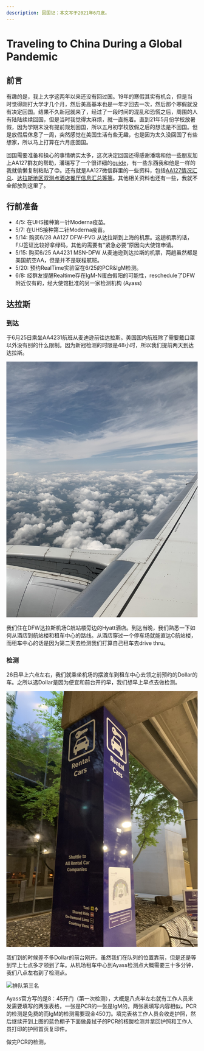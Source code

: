 ```yaml
---
description: 回国记：本文写于2021年6月底。
---
```


# Traveling to China During a Global Pandemic

## 前言

有趣的是，我上大学这两年以来还没有回过国。19年的寒假其实有机会，但是当时觉得刚打大学才几个月，然后美高基本也是一年才回去一次，然后那个寒假就没有决定回国。结果不久新冠就来了，经过了一段时间的混乱和恐慌之后，周围的人有陆陆续续回国，但是当时我觉得太麻烦，就一直拖着。直到21年5月份学校放暑假，因为学期末没有提前规划回国，所以五月初学校放假之后的想法是不回国。但是放假后休息了一周，突然感觉在美国生活有些无趣，也是因为太久没回国了有些想家，所以马上打算在六月底回国。

回国需要准备和操心的事情确实太多，这次决定回国还得感谢潘瑞和他一些朋友加上AA127群友的帮助，潘瑞写了一个很详细的[guide](https://ruipeterpan.gitbook.io/paper-reading-notes/blog/blog-index/aa127-hui-guo-ji)，有一些东西我和他是一样的我就偷懒复制粘贴了😊。还有就是AA127微信群里的一些资料，包括[AA127情况汇总](https://docs.google.com/document/d/1-m6GvE3ZDos4Mtm27KZhwPAYH0CTZme-Jh3zi_Cygwk/edit)、[达拉斯地区双测点酒店餐厅信息汇总等等](https://docs.qq.com/doc/DSHpwV0NDYkdZSVFT)。其他相关资料也还有一些，我就不全部放到这里了。

## 行前准备

* 4/5: 在UHS接种第一针Moderna疫苗。
* 5/7: 在UHS接种第二针Moderna疫苗。
* 5/14: 购买6/28 AA127 DFW-PVG 从达拉斯到上海的机票。这趟机票的话，F/J签证比较好拿绿码，其他的需要有“紧急必要“原因向大使馆申请。
* 5/15: 购买6/25 AA4231 MSN-DFW 从麦迪逊到达拉斯的机票，两趟虽然都是美国航空AA，但是并不是联程航班。
* 5/20: 预约RealTime实验室在6/25的PCR&IgM检测。
* 6/8: 经群友提醒Realtime存在IgM-N蛋白假阳的可能性，reschedule了DFW附近仅有的，经大使馆批准的另一家检测机构 \(Ayass\)

## 达拉斯

### 到达

于6月25日乘坐AA4231航班从麦迪逊前往达拉斯。美国国内航班除了需要戴口罩以外没有别的什么限制。因为新冠检测的时限是48小时，所以我们提前两天到达达拉斯。

![AA4231&#x4ECE;&#x9EA6;&#x8FEA;&#x900A;&#x5230;&#x8FBE;&#x62C9;&#x65AF;](../.gitbook/assets/1.jpg)

我们住在DFW达拉斯机场C航站楼旁边的Hyatt酒店。到达当晚，我们熟悉一下如何从酒店到航站楼和租车中心的路线。从酒店穿过一个停车场就能直达C航站楼，而租车中心的话是因为第二天去检测我们打算自己租车去drive thru。

### 检测

26日早上六点左右，我们就乘坐机场的摆渡车到租车中心去领之前预约的Dollar的车。之所以选Dollar是因为便宜和前台开的早，我们想早上早点去做检测。

![&#x673A;&#x573A;&#x6446;&#x6E21;&#x8F66;&#x7AD9;](../.gitbook/assets/2.jpg)

我们到的时候差不多Dollar的前台刚开。虽然我们在队列的位置靠前，但是还是等到早上七点多才领到了车。从机场租车中心到Ayass检测点大概需要三十多分钟，我们八点左右到了检测点。

![&#x6392;&#x961F;&#x7B2C;&#x4E09;&#x540D;](../.gitbook/assets/3.jpg)

Ayass官方写的是8：45开门（第一次检测），大概是八点半左右就有工作人员来发需要填写的两张表格，一张是PCR的一张是IgM的，两张表填写内容相似。PCR的检测是免费的而IgM的检测需要现金450刀。填完表格工作人员会收走护照，然后继续开到上图的蓝色棚子下面做鼻拭子的PCR的核酸检测并拿回护照和工作人员打印的护照首页复印件。

做完PCR的检测，

